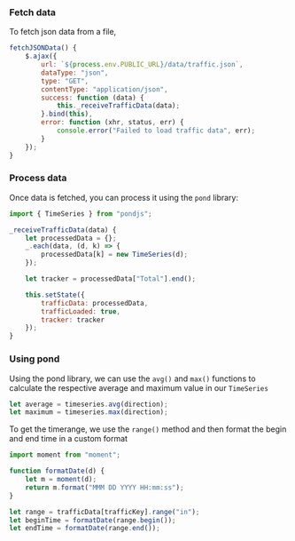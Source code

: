 
### Fetch data

To fetch json data from a file, 

```js
fetchJSONData() {
    $.ajax({
        url: `${process.env.PUBLIC_URL}/data/traffic.json`,
        dataType: "json",
        type: "GET",
        contentType: "application/json",
        success: function (data) {
            this._receiveTrafficData(data);
        }.bind(this),
        error: function (xhr, status, err) {
            console.error("Failed to load traffic data", err);
        }
    });
}
```

### Process data

Once data is fetched, you can process it using the `pond` library:

```js
import { TimeSeries } from "pondjs";

_receiveTrafficData(data) {
    let processedData = {};
    _.each(data, (d, k) => {
        processedData[k] = new TimeSeries(d);
    });

    let tracker = processedData["Total"].end();

    this.setState({
        trafficData: processedData,
        trafficLoaded: true,
        tracker: tracker
    });
}
```

### Using pond

Using the pond library, we can use the `avg()` and `max()` functions to calculate the respective average and maximum value in our `TimeSeries`

```js
let average = timeseries.avg(direction);
let maximum = timeseries.max(direction);
```

To get the timerange, we use the `range()` method and then format the begin and end time in a custom format

```js
import moment from "moment";

function formatDate(d) {
    let m = moment(d);
    return m.format("MMM DD YYYY HH:mm:ss");
}

let range = trafficData[trafficKey].range("in");
let beginTime = formatDate(range.begin());
let endTime = formatDate(range.end());
```